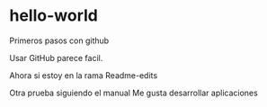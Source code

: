 # hello-world
Primeros pasos con github


Usar GitHub parece facil.

Ahora si estoy en la rama Readme-edits

Otra prueba
siguiendo el manual
Me gusta desarrollar aplicaciones
